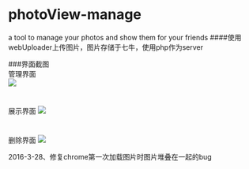 # photoView-manage
a tool to manage your photos and show them for your friends
####使用webUploader上传图片，图片存储于七牛，使用php作为server  

###界面截图  
管理界面  
![](http://i.imgur.com/7eiyFYc.jpg)  
#  
#  
展示界面
![](http://i.imgur.com/hABLaiJ.jpg)
#  
#  
删除界面
![](http://i.imgur.com/gF8OxxE.png)
  

2016-3-28、修复chrome第一次加载图片时图片堆叠在一起的bug